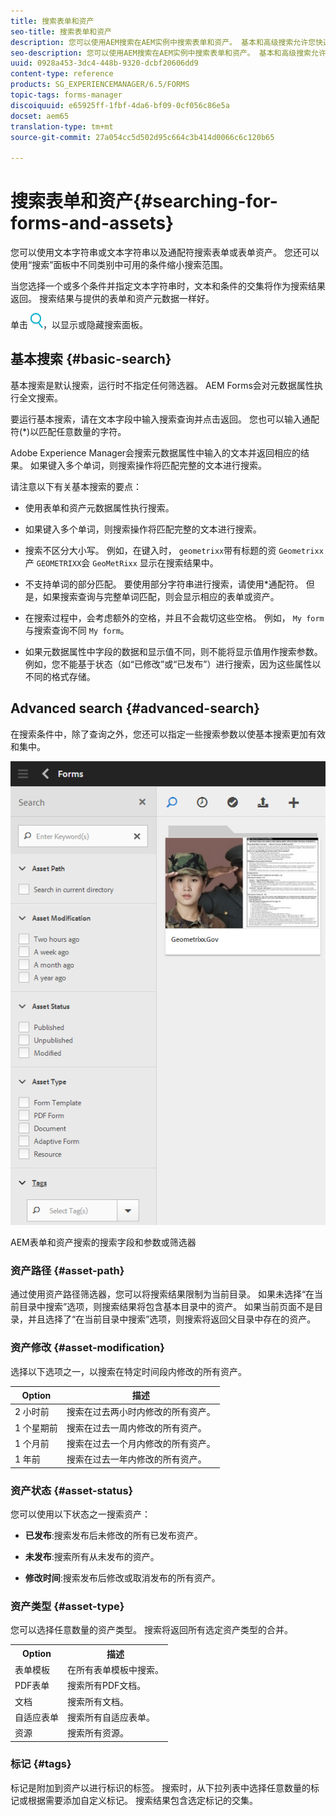 ```yaml
---
title: 搜索表单和资产
seo-title: 搜索表单和资产
description: 您可以使用AEM搜索在AEM实例中搜索表单和资产。 基本和高级搜索允许您快速定位资产。
seo-description: 您可以使用AEM搜索在AEM实例中搜索表单和资产。 基本和高级搜索允许您快速定位资产。
uuid: 0928a453-3dc4-448b-9320-dcbf20606dd9
content-type: reference
products: SG_EXPERIENCEMANAGER/6.5/FORMS
topic-tags: forms-manager
discoiquuid: e65925ff-1fbf-4da6-bf09-0cf056c86e5a
docset: aem65
translation-type: tm+mt
source-git-commit: 27a054cc5d502d95c664c3b414d0066c6c120b65

---
```



# 搜索表单和资产{#searching-for-forms-and-assets}

您可以使用文本字符串或文本字符串以及通配符搜索表单或表单资产。 您还可以使用“搜索”面板中不同类别中可用的条件缩小搜索范围。

当您选择一个或多个条件并指定文本字符串时，文本和条件的交集将作为搜索结果返回。 搜索结果与提供的表单和资产元数据一样好。

单击 ![aem6forms_search](assets/aem6forms_search.png)，以显示或隐藏搜索面板。

## 基本搜索 {#basic-search}

基本搜索是默认搜索，运行时不指定任何筛选器。 AEM Forms会对元数据属性执行全文搜索。

要运行基本搜索，请在文本字段中输入搜索查询并点击返回。 您也可以输入通配符(*)以匹配任意数量的字符。

Adobe Experience Manager会搜索元数据属性中输入的文本并返回相应的结果。 如果键入多个单词，则搜索操作将匹配完整的文本进行搜索。

请注意以下有关基本搜索的要点：

* 使用表单和资产元数据属性执行搜索。
* 如果键入多个单词，则搜索操作将匹配完整的文本进行搜索。
* 搜索不区分大小写。 例如，在键入时， `geometrixx`带有标题的资 `Geometrixx`产 `GEOMETRIXX`会 `GeoMetRixx` 显示在搜索结果中。

* 不支持单词的部分匹配。 要使用部分字符串进行搜索，请使用*通配符。 但是，如果搜索查询与完整单词匹配，则会显示相应的表单或资产。
* 在搜索过程中，会考虑额外的空格，并且不会裁切这些空格。 例如， `My form` 与搜索查询不同 `My form`。

* 如果元数据属性中字段的数据和显示值不同，则不能将显示值用作搜索参数。 例如，您不能基于状态（如“已修改”或“已发布”）进行搜索，因为这些属性以不同的格式存储。

## Advanced search {#advanced-search}

在搜索条件中，除了查询之外，您还可以指定一些搜索参数以使基本搜索更加有效和集中。

![AEM表单和资产搜索的搜索字段和参数或筛选器](assets/search_forms_assets.png)

AEM表单和资产搜索的搜索字段和参数或筛选器

### 资产路径 {#asset-path}

通过使用资产路径筛选器，您可以将搜索结果限制为当前目录。 如果未选择“在当前目录中搜索”选项，则搜索结果将包含基本目录中的资产。 如果当前页面不是目录，并且选择了“在当前目录中搜索”选项，则搜索将返回父目录中存在的资产。

### 资产修改 {#asset-modification}

选择以下选项之一，以搜索在特定时间段内修改的所有资产。

| **Option** | **描述** |
|---|---|
| 2 小时前 | 搜索在过去两小时内修改的所有资产。 |
| 1 个星期前 | 搜索在过去一周内修改的所有资产。 |
| 1 个月前 | 搜索在过去一个月内修改的所有资产。 |
| 1 年前 | 搜索在过去一年内修改的所有资产。 |

### 资产状态 {#asset-status}

您可以使用以下状态之一搜索资产：

* **已发布**:搜索发布后未修改的所有已发布资产。

* **未发布**:搜索所有从未发布的资产。

* **修改时间**:搜索发布后修改或取消发布的所有资产。

### 资产类型 {#asset-type}

您可以选择任意数量的资产类型。 搜索将返回所有选定资产类型的合并。

<table>
 <tbody>
  <tr>
   <th>Option</th> 
   <th>描述</th> 
  </tr>
  <tr>
   <td>表单模板<br /> </td> 
   <td>在所有表单模板中搜索。<br /> </td> 
  </tr>
  <tr>
   <td>PDF表单</td> 
   <td>搜索所有PDF文档。</td> 
  </tr>
  <tr>
   <td>文档</td> 
   <td>搜索所有文档。</td> 
  </tr>
  <tr>
   <td>自适应表单<br /> </td> 
   <td>搜索所有自适应表单。</td> 
  </tr>
  <tr>
   <td>资源</td> 
   <td>搜索所有资源。<br /> </td> 
  </tr>
 </tbody>
</table>

### 标记 {#tags}

标记是附加到资产以进行标识的标签。 搜索时，从下拉列表中选择任意数量的标记或根据需要添加自定义标记。 搜索结果包含选定标记的交集。
